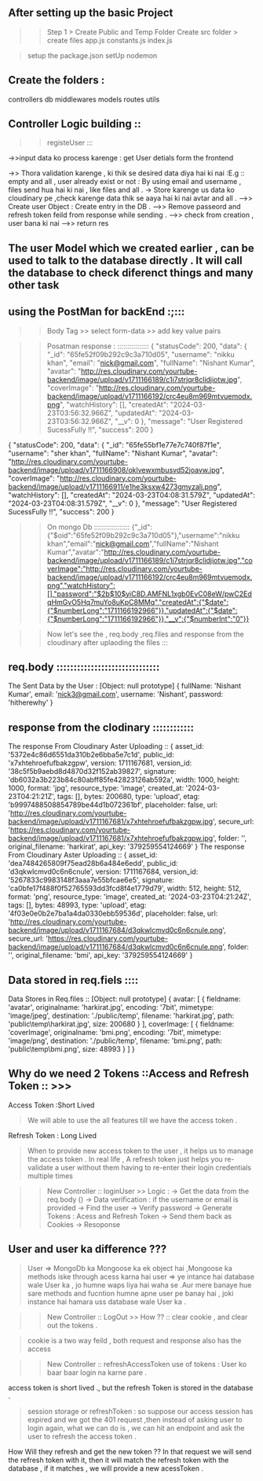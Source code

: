 ## After setting up the basic Project

>> Step 1 > Create Public and Temp  Folder 
>Create src folder  > create files app.js constants.js index.js

> setup the package.json
>setUp nodemon

## Create the folders  : 
controllers
db
middlewares
models
routes
utils  


## Controller Logic building ::

>> registeUser ::: 

->>input data ko process karenge  : get User detials form the frontend 

->> Thora validation karenge , ki thik se desired data diya hai ki nai :E.g ::
empty and all , user already exist or not : By using  email and username , files send hua hai ki nai , like files and all . 
->  Store karenge us data ko cloudinary pe ,check karenge data thik se aaya hai ki nai  avtar and all .
-->> Create user Object : Create entry in the DB .
-->> Remove passeord and refresh token feild from response  while sending .
-->> check from creation , user bana ki nai 
-->> return res


## The user Model which we created earlier , can be used to talk to the database directly . It will call the database to check diferenct things and many other task 









 ## using the PostMan for backEnd  :;:::
  >> Body Tag >>  select form-data >> add key value pairs 

  >> Posatman  response : ::::::::::::::::
  {
    "statusCode": 200,
    "data": {
        "_id": "65fe52f09b292c9c3a710d05",
        "username": "nikku khan",
        "email": "nick@gmail.com",
        "fullName": "Nishant Kumar",
        "avatar": "http://res.cloudinary.com/yourtube-backend/image/upload/v1711166189/c1i7strjqr8clidjiotw.jpg",
        "coverImage": "http://res.cloudinary.com/yourtube-backend/image/upload/v1711166192/crc4eu8m969mtvuemodx.png",
        "watchHistory": [],
        "createdAt": "2024-03-23T03:56:32.966Z",
        "updatedAt": "2024-03-23T03:56:32.966Z",
        "__v": 0
    },
    "message": "User Registered SucessFully !!",
    "success": 200
}

{
    "statusCode": 200,
    "data": {
        "_id": "65fe55bf1e77e7c740f87f1e",
        "username": "sher  khan",
        "fullName": "Nishant Kumar",
        "avatar": "http://res.cloudinary.com/yourtube-backend/image/upload/v1711166908/oklvewxmbusvd52joavw.jpg",
        "coverImage": "http://res.cloudinary.com/yourtube-backend/image/upload/v1711166911/e1he3ksxw4273gmyzalj.png",
        "watchHistory": [],
        "createdAt": "2024-03-23T04:08:31.579Z",
        "updatedAt": "2024-03-23T04:08:31.579Z",
        "__v": 0
    },
    "message": "User Registered SucessFully !!",
    "success": 200
}





>> On mongo Db ::::::::::::::::::
{"_id":{"$oid":"65fe52f09b292c9c3a710d05"},"username":"nikku khan","email":"nick@gmail.com","fullName":"Nishant Kumar","avatar":"http://res.cloudinary.com/yourtube-backend/image/upload/v1711166189/c1i7strjqr8clidjiotw.jpg","coverImage":"http://res.cloudinary.com/yourtube-backend/image/upload/v1711166192/crc4eu8m969mtvuemodx.png","watchHistory":[],"password":"$2b$10$yiC8D.AMFNL1xgb0EvC08eW/pwC2EdqHmGvO5Hq7muYo8uKpC8MMq","createdAt":{"$date":{"$numberLong":"1711166192966"}},"updatedAt":{"$date":{"$numberLong":"1711166192966"}},"__v":{"$numberInt":"0"}}



>> Now let's see the , req.body ,req.files and response from the cloudinary  after uplaoding the files  :::

 ## req.body ::::::::::::::::::::::::::::::
 The Sent Data by the User  : [Object: null prototype] {
  fullName: 'Nishant Kumar',
  email: 'nick3@gmail.com',
  username: 'Nishant',
  password: 'hitherewhy'
}
 ## response from the clodinary ::::::::::::

 The response From Cloudinary Aster Uploading  ::
  {
  asset_id: '5372e4c86d6551da310b2e6bba5e7c1d',
  public_id: 'x7xhtehroefufbakzgpw',
  version: 1711167681,
  version_id: '38c5f5b9aebd8d4870d32f152ab39827',
  signature: 'db6032a3b223b84c80abff85fe42823126ab592a',
  width: 1000,
  height: 1000,
  format: 'jpg',
  resource_type: 'image',
  created_at: '2024-03-23T04:21:21Z',
  tags: [],
  bytes: 200680,
  type: 'upload',
  etag: 'b9997488508854789be44d1b072361bf',
  placeholder: false,
  url: 'http://res.cloudinary.com/yourtube-backend/image/upload/v1711167681/x7xhtehroefufbakzgpw.jpg',
  secure_url: 'https://res.cloudinary.com/yourtube-backend/image/upload/v1711167681/x7xhtehroefufbakzgpw.jpg',
  folder: '',
  original_filename: 'harkirat',
  api_key: '379259554124669'
}
The response From Cloudinary Aster Uploading  :: 
{
  asset_id: 'dea7484265809f75ead28b6a484e6edd',
  public_id: 'd3qkwlcmvd0c6n6cnule',
  version: 1711167684,
  version_id: '5267833c9983148f3aaa7e55bfcae6e5',
  signature: 'ca0bfe17f488f0f52765593dd3fcd8f4e1779d79',
  width: 512,
  height: 512,
  format: 'png',
  resource_type: 'image',
  created_at: '2024-03-23T04:21:24Z',
  tags: [],
  bytes: 48993,
  type: 'upload',
  etag: '4f03e0e0b2e7ba1a4da0330ebb59536d',
  placeholder: false,
  url: 'http://res.cloudinary.com/yourtube-backend/image/upload/v1711167684/d3qkwlcmvd0c6n6cnule.png',
  secure_url: 'https://res.cloudinary.com/yourtube-backend/image/upload/v1711167684/d3qkwlcmvd0c6n6cnule.png',
  folder: '',
  original_filename: 'bmi',
  api_key: '379259554124669'
}



## Data stored in req.fiels  ::::
Data Stores in Req.files  ::  [Object: null prototype] {
  avatar: [
    {
      fieldname: 'avatar',
      originalname: 'harkirat.jpg',
      encoding: '7bit',
      mimetype: 'image/jpeg',
      destination: './public/temp',
      filename: 'harkirat.jpg',
      path: 'public\\temp\\harkirat.jpg',
      size: 200680
    }
  ],
  coverImage: [
    {
      fieldname: 'coverImage',
      originalname: 'bmi.png',
      encoding: '7bit',
      mimetype: 'image/png',
      destination: './public/temp',
      filename: 'bmi.png',
      path: 'public\\temp\\bmi.png',
      size: 48993
    }
  ]
}




## Why do we need 2 Tokens  ::Access and Refresh Token :: >>> 
Access Token :Short Lived 
> We will able to use the all features till we have the access token  .

 Refresh Token  : Long Lived 
> When to provide new access token to the user , it helps us to manage the access token  .
In real life , A refresh token just helps you re-validate a user without them having to re-enter their login credentials multiple times


>> New Controller  :: loginUser >>
 Logic :
 -> Get the data from the req.body ()
 -> Data verification : if the username or email is provided 
 -> Find the user 
 -> Verify password
 -> Generate Tokens  : Acess and Refresh Token 
 -> Send them back as Cookies 
 -> Resoponse 


## User and user ka difference  ???
> User => 
   MongoDb ka Mongoose ka ek object hai ,Mongoose ka methods iske through acess karna hai 
 > user => 
 ye intance hai database wale User ka , jo humne waps liya hai waha se .Aur mere banaye hue sare methods and fucntion humne apne user pe banay hai , joki instance hai hamara uss database wale  User ka  .

 >> New Controller  :: LogOut >>
  How  ?? :: clear cookie , and clear out the tokens .

 > cookie is a two way feild , both request and response also has the access 


 >> New Controller :: refreshAccessToken
 use of tokens  : User ko baar baar login na karne pare .

 access token is short lived ., but the refresh Token is stored in the database .
 > session storage or refreshToken : so suppose our access session has expired and we got the 401 request ,then instead of asking user to login again, what we can do is , we can hit an endpoint and ask the user to refresh the access token .

 How Will they refresh and get the new token   ??
 In that request we will send the refresh token with it, then it will match the refresh token with the database , if it matches , we will provide a new  acessToken .



